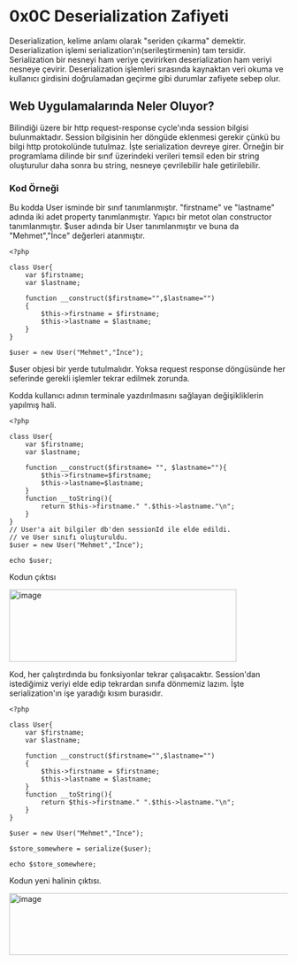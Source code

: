 # **0x0C Deserialization Zafiyeti**

Deserialization, kelime anlamı olarak "seriden çıkarma" demektir. Deserialization işlemi serialization'ın(serileştirmenin) tam tersidir. Serialization bir nesneyi ham 
veriye çevirirken deserialization ham veriyi nesneye çevirir. Deserialization işlemleri sırasında kaynaktan veri okuma ve kullanıcı girdisini doğrulamadan geçirme gibi 
durumlar zafiyete sebep olur. 

## **Web Uygulamalarında Neler Oluyor?**

Bilindiği üzere bir http request-response cycle'ında session bilgisi bulunmaktadır. Session bilgisinin her döngüde eklenmesi gerekir çünkü bu bilgi http protokolünde 
tutulmaz. İşte serialization devreye girer. Örneğin bir programlama dilinde bir sınıf üzerindeki verileri temsil eden bir string oluşturulur daha sonra bu string, nesneye
çevrilebilir hale getirilebilir.

### **Kod Örneği**

Bu kodda User isminde bir sınıf tanımlanmıştır. "firstname" ve "lastname" adında iki adet property tanımlanmıştır. Yapıcı bir metot olan constructor tanımlanmıştır. $user adında bir User tanımlanmıştır ve buna da "Mehmet","İnce" değerleri atanmıştır.

```
<?php

class User{
    var $firstname;
    var $lastname;

    function __construct($firstname="",$lastname="")
    {
        $this->firstname = $firstname;
        $this->lastname = $lastname;
    }
}

$user = new User("Mehmet","İnce");
```

$user objesi bir yerde tutulmalıdır. Yoksa request response döngüsünde her seferinde gerekli işlemler tekrar edilmek zorunda. 


Kodda kullanıcı adının terminale yazdırılmasını sağlayan değişikliklerin yapılmış hali.

```
<?php

class User{
    var $firstname;
    var $lastname;

    function __construct($firstname= "", $lastname=""){
        $this->firstname=$firstname;
        $this->lastname=$lastname;
    }
    function __toString(){
        return $this->firstname." ".$this->lastname."\n";
    }
}
// User'a ait bilgiler db'den sessionId ile elde edildi. 
// ve User sınıfı oluşturuldu.
$user = new User("Mehmet","İnce");

echo $user;
```

Kodun çıktısı

<img width="411" height="131" alt="image" src="https://github.com/user-attachments/assets/290887ac-523a-4bdf-8b42-e2612fbd3b7d" />

Kod, her çalıştırdında bu fonksiyonlar tekrar çalışacaktır. Session'dan istediğimiz veriyi elde edip tekrardan sınıfa dönmemiz lazım. İşte serialization'ın işe yaradığı kısım burasıdır. 

```
<?php

class User{
    var $firstname;
    var $lastname;

    function __construct($firstname="",$lastname="")
    {
        $this->firstname = $firstname;
        $this->lastname = $lastname;
    }
    function __toString(){
        return $this->firstname." ".$this->lastname."\n";
    }
}

$user = new User("Mehmet","Ince");

$store_somewhere = serialize($user);

echo $store_somewhere;

```

Kodun yeni halinin çıktısı.

<img width="784" height="112" alt="image" src="https://github.com/user-attachments/assets/761cd1b0-f70d-45ba-acd4-d719373e48bf" />

